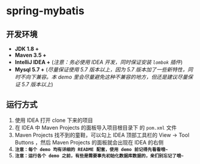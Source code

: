 # spring-mybatis

## 开发环境

- **JDK 1.8 +**
- **Maven 3.5 +**
- **IntelliJ IDEA +** (*注意：务必使用 IDEA 开发，同时保证安装 `lombok` 插件*)
- **Mysql 5.7 +** (*尽量保证使用 5.7 版本以上，因为 5.7 版本加了一些新特性，同时不向下兼容。本 demo 里会尽量避免这种不兼容的地方，但还是建议尽量保证 5.7 版本以上*)

## 运行方式


1. 使用 IDEA 打开 clone 下来的项目
3. 在 IDEA 中 Maven Projects 的面板导入项目根目录下 的 `pom.xml` 文件
4. Maven Projects 找不到的童鞋，可以勾上 IDEA 顶部工具栏的 View -> Tool Buttons ，然后 Maven Projects 的面板就会出现在 IDEA 的右侧
5. **`注意：每个 demo 均有详细的 README 配套，使用 demo 前记得先看看哦~`**
6. **`注意：运行各个 demo 之前，有些是需要事先初始化数据库数据的，亲们别忘记了哦~`**
